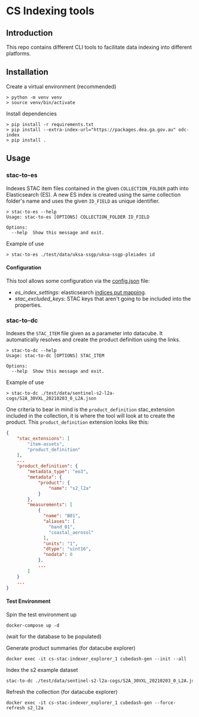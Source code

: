 # CS Indexing tools

## Introduction

This repo contains different CLI tools to facilitate data indexing into different platforms.

## Installation
Create a virtual environment (recommended)
```
> python -m venv venv
> source venv/bin/activate
```

Install dependencies
```
> pip install -r requirements.txt
> pip install --extra-index-url="https://packages.dea.ga.gov.au" odc-index
> pip install .
```

## Usage
### stac-to-es

Indexes STAC item files contained in the given `COLLECTION_FOLDER` path into Elasticsearch (ES). A new ES index is created
using the same collection folder's name and uses the given `ID_FIELD` as unique identifier.

```
> stac-to-es --help
Usage: stac-to-es [OPTIONS] COLLECTION_FOLDER ID_FIELD

Options:
  --help  Show this message and exit.
```

Example of use

```
> stac-to-es ./test/data/uksa-ssgp/uksa-ssgp-pleiades id
```

#### Configuration

This tool allows some configuration via the [config.json](./src/stac_to_es/config.json) file:
- _es_index_settings_: elasticsearch [indices put mapping](https://www.elastic.co/guide/en/elasticsearch/reference/master/indices-put-mapping.html).
- _stac_excluded_keys_: STAC keys that aren't going to be included into the properties.

### stac-to-dc

Indexes the `STAC_ITEM` file given as a parameter into datacube. It automatically resolves and create
the product definition using the links.


```
> stac-to-dc --help
Usage: stac-to-dc [OPTIONS] STAC_ITEM

Options:
  --help  Show this message and exit.
```

Example of use
```
> stac-to-dc ./test/data/sentinel-s2-l2a-cogs/S2A_30VXL_20210203_0_L2A.json
```

One criteria to bear in mind is the `product_definition` stac_extension included in the collection, it
is where the tool will look at to create the product. This `product_definition` extension looks like this:

```json
{
    "stac_extensions": [
        "item-assets",
        "product_definition"
    ],
    ...
    "product_definition": {
        "metadata_type": "eo3",
        "metadata": {
            "product": {
                "name": "s2_l2a"
            }
        },
        "measurements": [
            {
              "name": "B01",
              "aliases": [
                "band_01",
                "coastal_aerosol"
              ],
              "units": "1",
              "dtype": "uint16",
              "nodata": 0
            },
            ...
        ]
    }
    ...
}
```

#### Test Environment
Spin the test environment up
```
docker-compose up -d
```

(wait for the database to be populated)

Generate product summaries (for datacube explorer)
``` docker
docker exec -it cs-stac-indexer_explorer_1 cubedash-gen --init --all
```

Index the s2 example dataset
``` bash
stac-to-dc ./test/data/sentinel-s2-l2a-cogs/S2A_30VXL_20210203_0_L2A.json
```

Refresh the collection (for datacube explorer)
``` docker
docker exec -it cs-stac-indexer_explorer_1 cubedash-gen --force-refresh s2_l2a
```